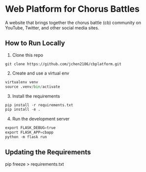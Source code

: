 # Web Platform for Chorus Battles
A website that brings together the chorus battle (cb) community on YouTube, Twitter, and other social media sites.

## How to Run Locally
1. Clone this repo
```
git clone https://github.com/jchen2186/cbplatform.git
```

2. Create and use a virtual env
```python
virtualenv venv
source .venv/bin/activate
```

3. Install the requirements
```python
pip install -r requirements.txt
pip install -e .
```

4. Run the development server
```python
export FLASK_DEBUG=true
export FLASK_APP=cbapp
python -m flask run
```

## Updating the Requirements
pip freeze > requirements.txt